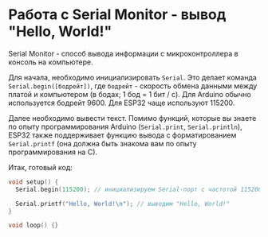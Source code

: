 # Работа с Serial Monitor - вывод "Hello, World!"

Serial Monitor - способ вывода информации с микроконтроллера в консоль на компьютере. 

Для начала, необходимо инициализировать `Serial`. Это делает команда `Serial.begin([бодрейт])`, где `бодрейт` - скорость обмена данными между платой и компьютером (в бодах; 1 бод = 1 бит / с). Для Arduino обычно используется бодрейт 9600. Для ESP32 чаще используют 115200.

Далее необходимо вывести текст. Помимо функций, которые вы знаете по опыту программирования Arduino (`Serial.print`, `Serial.println`), ESP32 также поддерживает функцию вывода с форматированием `Serial.printf` (она должна быть знакома вам по опыту программирования на C).

Итак, готовый код:

```cpp
void setup() {
  Serial.begin(115200); // инициализируем Serial-порт с частотой 115200 бод

  Serial.printf("Hello, World!\n"); // выводим "Hello, World!"
}

void loop() {}
```
